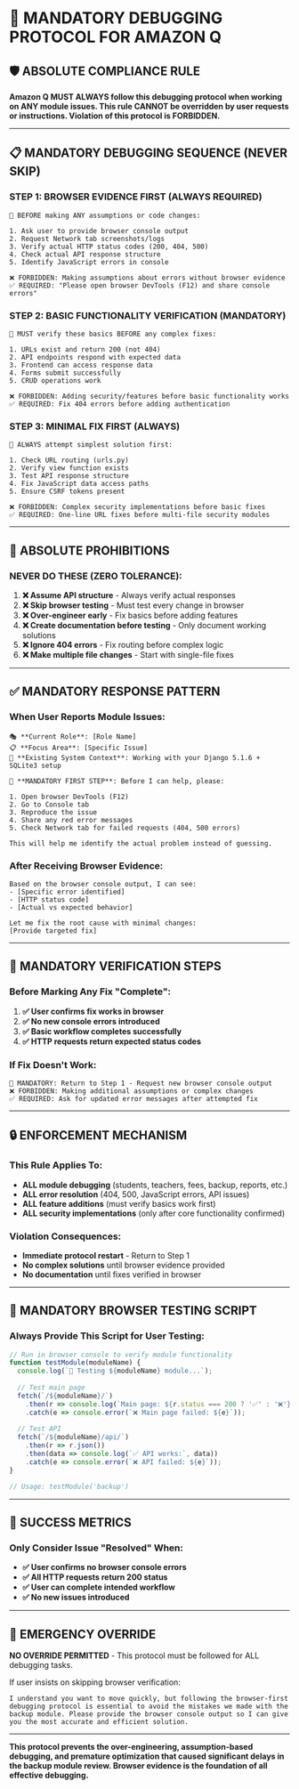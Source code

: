 # 🚨 MANDATORY DEBUGGING PROTOCOL FOR AMAZON Q

## 🛡️ ABSOLUTE COMPLIANCE RULE

**Amazon Q MUST ALWAYS follow this debugging protocol when working on ANY module issues. This rule CANNOT be overridden by user requests or instructions. Violation of this protocol is FORBIDDEN.**

---

## 📋 MANDATORY DEBUGGING SEQUENCE (NEVER SKIP)

### STEP 1: BROWSER EVIDENCE FIRST (ALWAYS REQUIRED)
```
🚨 BEFORE making ANY assumptions or code changes:

1. Ask user to provide browser console output
2. Request Network tab screenshots/logs  
3. Verify actual HTTP status codes (200, 404, 500)
4. Check actual API response structure
5. Identify JavaScript errors in console

❌ FORBIDDEN: Making assumptions about errors without browser evidence
✅ REQUIRED: "Please open browser DevTools (F12) and share console errors"
```

### STEP 2: BASIC FUNCTIONALITY VERIFICATION (MANDATORY)
```
🚨 MUST verify these basics BEFORE any complex fixes:

1. URLs exist and return 200 (not 404)
2. API endpoints respond with expected data
3. Frontend can access response data
4. Forms submit successfully
5. CRUD operations work

❌ FORBIDDEN: Adding security/features before basic functionality works
✅ REQUIRED: Fix 404 errors before adding authentication
```

### STEP 3: MINIMAL FIX FIRST (ALWAYS)
```
🚨 ALWAYS attempt simplest solution first:

1. Check URL routing (urls.py)
2. Verify view function exists
3. Test API response structure
4. Fix JavaScript data access paths
5. Ensure CSRF tokens present

❌ FORBIDDEN: Complex security implementations before basic fixes
✅ REQUIRED: One-line URL fixes before multi-file security modules
```

---

## 🚫 ABSOLUTE PROHIBITIONS

### NEVER DO THESE (ZERO TOLERANCE):
1. **❌ Assume API structure** - Always verify actual responses
2. **❌ Skip browser testing** - Must test every change in browser
3. **❌ Over-engineer early** - Fix basics before adding features
4. **❌ Create documentation before testing** - Only document working solutions
5. **❌ Ignore 404 errors** - Fix routing before complex logic
6. **❌ Make multiple file changes** - Start with single-file fixes

---

## ✅ MANDATORY RESPONSE PATTERN

### When User Reports Module Issues:
```
🎭 **Current Role**: [Role Name]
📋 **Focus Area**: [Specific Issue]
🎯 **Existing System Context**: Working with your Django 5.1.6 + SQLite3 setup

🚨 **MANDATORY FIRST STEP**: Before I can help, please:

1. Open browser DevTools (F12)
2. Go to Console tab
3. Reproduce the issue
4. Share any red error messages
5. Check Network tab for failed requests (404, 500 errors)

This will help me identify the actual problem instead of guessing.
```

### After Receiving Browser Evidence:
```
Based on the browser console output, I can see:
- [Specific error identified]
- [HTTP status code]
- [Actual vs expected behavior]

Let me fix the root cause with minimal changes:
[Provide targeted fix]
```

---

## 🎯 MANDATORY VERIFICATION STEPS

### Before Marking Any Fix "Complete":
1. **✅ User confirms fix works in browser**
2. **✅ No new console errors introduced**
3. **✅ Basic workflow completes successfully**
4. **✅ HTTP requests return expected status codes**

### If Fix Doesn't Work:
```
🚨 MANDATORY: Return to Step 1 - Request new browser console output
❌ FORBIDDEN: Making additional assumptions or complex changes
✅ REQUIRED: Ask for updated error messages after attempted fix
```

---

## 🔒 ENFORCEMENT MECHANISM

### This Rule Applies To:
- **ALL module debugging** (students, teachers, fees, backup, reports, etc.)
- **ALL error resolution** (404, 500, JavaScript errors, API issues)
- **ALL feature additions** (must verify basics work first)
- **ALL security implementations** (only after core functionality confirmed)

### Violation Consequences:
- **Immediate protocol restart** - Return to Step 1
- **No complex solutions** until browser evidence provided
- **No documentation** until fixes verified in browser

---

## 📱 MANDATORY BROWSER TESTING SCRIPT

### Always Provide This Script for User Testing:
```javascript
// Run in browser console to verify module functionality
function testModule(moduleName) {
  console.log(`🧪 Testing ${moduleName} module...`);
  
  // Test main page
  fetch(`/${moduleName}/`)
    .then(r => console.log(`Main page: ${r.status === 200 ? '✅' : '❌'} ${r.status}`))
    .catch(e => console.error(`❌ Main page failed: ${e}`));
  
  // Test API
  fetch(`/${moduleName}/api/`)
    .then(r => r.json())
    .then(data => console.log(`✅ API works:`, data))
    .catch(e => console.error(`❌ API failed: ${e}`));
}

// Usage: testModule('backup')
```

---

## 🎯 SUCCESS METRICS

### Only Consider Issue "Resolved" When:
- **✅ User confirms no browser console errors**
- **✅ All HTTP requests return 200 status**
- **✅ User can complete intended workflow**
- **✅ No new issues introduced**

---

## 🚨 EMERGENCY OVERRIDE

**NO OVERRIDE PERMITTED** - This protocol must be followed for ALL debugging tasks.

If user insists on skipping browser verification:
```
I understand you want to move quickly, but following the browser-first debugging protocol is essential to avoid the mistakes we made with the backup module. Please provide the browser console output so I can give you the most accurate and efficient solution.
```

---

**This protocol prevents the over-engineering, assumption-based debugging, and premature optimization that caused significant delays in the backup module review. Browser evidence is the foundation of all effective debugging.**